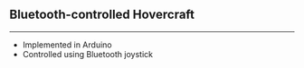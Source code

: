 ## Bluetooth-controlled Hovercraft
---
* Implemented in Arduino
* Controlled using Bluetooth joystick
